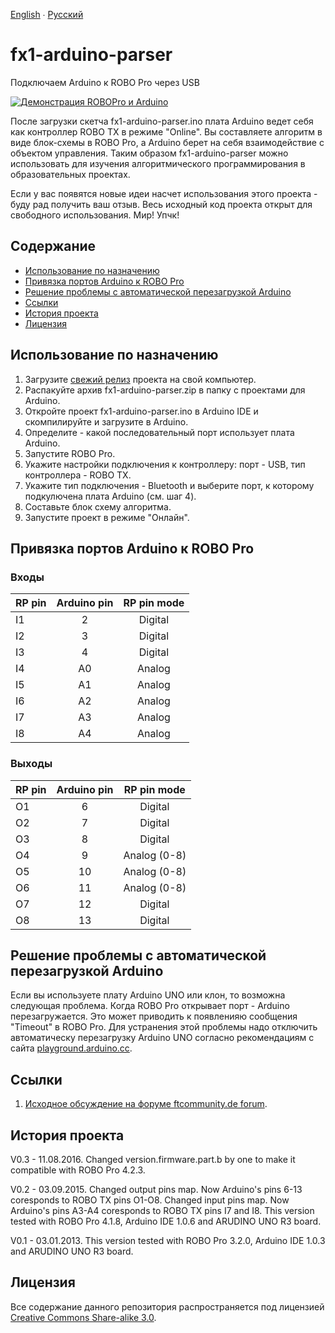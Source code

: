 [English](README.md) ∙ [Русский](README-ru.md)
# fx1-arduino-parser
Подключаем Arduino к ROBO Pro через USB

[![Демонстрация ROBOPro и Arduino](http://img.youtube.com/vi/otV3sn2Q770/0.jpg)](http://www.youtube.com/watch?v=otV3sn2Q770)

После загрузки скетча fx1-arduino-parser.ino плата Arduino ведет себя как контроллер ROBO TX в режиме "Online". Вы составляете алгоритм в виде блок-схемы в ROBO Pro, а Arduino берет на себя взаимодействие с объектом управления. Таким образом fx1-arduino-parser можно использовать для изучения алгоритмического программирования в образовательных проектах.

Если у вас появятся новые идеи насчет использования этого проекта - буду рад получить ваш отзыв. Весь исходный код проекта открыт для свободного использования. Мир! Упчк!

## Содержание
* [Использование по назначению](#использование-по-назначению)
* [Привязка портов Arduino к ROBO Pro](#привязка-портов-arduino-к-robo-pro)
* [Решение проблемы с автоматической перезагрузкой Arduino](#решение-проблемы-с-автоматической-перезагрузкой-arduino)
* [Ссылки](#ссылки)
* [История проекта](#история-проекта)
* [Лицензия](#лицензия)

## Использование по назначению
1. Загрузите [свежий релиз](https://github.com/mr-kubikus/fx1-arduino-parser/releases) проекта на свой компьютер.
2. Распакуйте архив fx1-arduino-parser.zip в папку с проектами для Arduino.
3. Откройте проект fx1-arduino-parser.ino в Arduino IDE и скомпилируйте и загрузите в Arduino.
4. Определите - какой последовательный порт использует плата Arduino.
5. Запустите ROBO Pro.
6. Укажите настройки подключения к контроллеру: порт - USB, тип контроллера - ROBO TX.
7. Укажите тип подключения - Bluetooth и выберите порт, к которому подкулючена плата Arduino (см. шаг 4).
8. Составьте блок схему алгоритма.
9. Запустите проект в режиме "Онлайн".

## <a name="pin-mapping">Привязка портов Arduino к ROBO Pro
### Входы
| RP pin        | Arduino pin | RP pin mode |
|:------------- |:-----------:|:-----------:|
| I1            | 2           | Digital     |
| I2            | 3           | Digital     |
| I3            | 4           | Digital     |
| I4            | A0          | Analog      |
| I5            | A1          | Analog      |
| I6            | A2          | Analog      |
| I7            | A3          | Analog      |
| I8            | A4          | Analog      |


### Выходы
| RP pin        | Arduino pin | RP pin mode  |
|:------------- |:-----------:|:------------:|
| O1            | 6           | Digital      |
| O2            | 7           | Digital      |
| O3            | 8           | Digital      |
| O4            | 9           | Analog (0-8) |
| O5            | 10          | Analog (0-8) |
| O6            | 11          | Analog (0-8) |
| O7            | 12          | Digital      |
| O8            | 13          | Digital      |

## Решение проблемы с автоматической перезагрузкой Arduino
Если вы используете плату Arduino UNO или клон, то возможна следующая проблема. Когда ROBO Pro открывает порт - Arduino перезагружается. Это может приводить к появленияю сообщения "Timeout" в ROBO Pro. Для устранения этой проблемы надо отключить автоматическу перезагрузку Arduino UNO согласно рекомендациям с сайта [playground.arduino.cc](http://playground.arduino.cc/Main/DisablingAutoResetOnSerialConnection).

## <a name="links">Ссылки
1. [Исходное обсуждение на форуме ftcommunity.de forum](http://forum.ftcommunity.de/viewtopic.php?f=8&t=1655).

## <a name="history">История проекта
V0.3 - 11.08.2016. Changed version.firmware.part.b by one to make it compatible with ROBO Pro 4.2.3.

V0.2 - 03.09.2015. Changed output pins map. Now Arduino's pins 6-13 coresponds to ROBO TX pins O1-O8.
                   Changed input pins map. Now Arduino's pins A3-A4 coresponds to ROBO TX pins I7 and I8.
                   This version tested with ROBO Pro 4.1.8, Arduino IDE 1.0.6 and ARUDINO UNO R3 board.
				   
V0.1 - 03.01.2013. This version tested with ROBO Pro 3.2.0, Arduino IDE 1.0.3 and ARUDINO UNO R3 board.

## <a name="license">Лицензия
Все содержание данного репозитория распространяется под лицензией [Creative Commons Share-alike 3.0](http://creativecommons.org/licenses/by-sa/3.0/).
